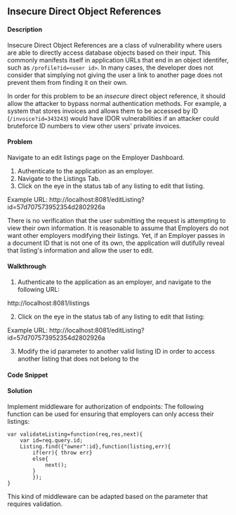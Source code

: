 ## Insecure Direct Object References

#### Description

Insecure Direct Object References are a class of vulnerability where users are able to directly access database objects based on their input. This commonly manifests itself in application URLs that end in an object identifer, such as ```/profile?id=<user id>```. In many cases, the developer does not consider that simplying not giving the user a link to another page does not prevent them from finding it on their own.

In order for this problem to be an *insecure* direct object reference, it should allow the attacker to bypass normal authentication methods. For example, a system that stores invoices and allows them to be accessed by ID (```/invoice?id=343243```) would have IDOR vulnerabilities if an attacker could bruteforce ID numbers to view other users' private invoices.

#### Problem
Navigate to an edit listings page on the Employer Dashboard.
1. Authenticate to the application as an employer.
2. Navigate to the Listings Tab.
3. Click on the eye in the status tab of any listing to edit that listing.

Example URL: http://localhost:8081/editListing?id=57d707573952354d2802926a


There is no verification that the user submitting the request is attempting to view their own information. It is reasonable to assume that Employers do not want other employers modifying their listings. Yet, if an Employer passes in a document ID that is not one of its own, the application will dutifully reveal that listing's information and allow the user to edit.



#### Walkthrough

1. Authenticate to the application as an employer, and navigate to the following URL:

http://localhost:8081/listings

2. Click on the eye in the status tab of any listing to edit that listing:

Example URL: http://localhost:8081/editListing?id=57d707573952354d2802926a

3. Modify the id parameter to another valid listing ID in order to access another listing that does not belong to the 

#### Code Snippet



#### Solution

Implement middleware for authorization of endpoints:
The following function can be used for ensuring that employers can only access their listings:

```
var validateListing=function(req,res,next){
	var id=req.query.id;
	Listing.find({"owner":id},function(listing,err){
		if(err){ throw err}
		else{
			next();
		}
		});
}

```

This kind of middleware can be adapted based on the parameter that requires validation.


